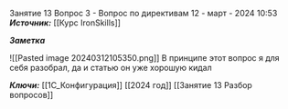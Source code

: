 
Занятие 13  Вопрос 3 - Вопрос по директивам
 12 - март - 2024  10:53 
***Источник:***  [[Курс IronSkills]] 

***Заметка*** 

![[Pasted image 20240312105350.png]]
В принципе этот вопрос я для себя разобрал, да и статью он уже хорошую кидал

***Ключи:*** [[1С_Конфигурация]] [[2024 год]]  [[Занятие 13 Разбор вопросов]]

